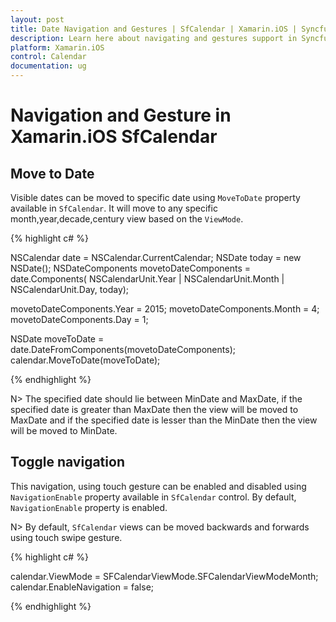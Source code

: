 ```yaml
---
layout: post
title: Date Navigation and Gestures | SfCalendar | Xamarin.iOS | Syncfusion<sup>&reg;</sup>
description: Learn here about navigating and gestures support in Syncfusion<sup>&reg;</sup> Xamarin.iOS SfCalendar Control, its elements, and more.
platform: Xamarin.iOS
control: Calendar
documentation: ug
---
```


# Navigation and Gesture in Xamarin.iOS SfCalendar

## Move to Date 

Visible dates can be moved to specific date using `MoveToDate` property available in `SfCalendar`. It will move to any specific month,year,decade,century view based on the `ViewMode`.

{% highlight c# %}

NSCalendar date = NSCalendar.CurrentCalendar;
NSDate today = new NSDate();
NSDateComponents movetoDateComponents = date.Components(
        NSCalendarUnit.Year | NSCalendarUnit.Month | NSCalendarUnit.Day, today);

movetoDateComponents.Year = 2015;
movetoDateComponents.Month = 4;
movetoDateComponents.Day = 1;

NSDate moveToDate = date.DateFromComponents(movetoDateComponents);
calendar.MoveToDate(moveToDate);

{% endhighlight %}

N>  The specified date should lie between MinDate and MaxDate, if the specified date is greater than MaxDate then the view will be moved to MaxDate and if the specified date is lesser than the MinDate then the view will be moved to MinDate.

## Toggle  navigation

This navigation, using touch gesture can be enabled and disabled using `NavigationEnable` property available in `SfCalendar` control. By default, `NavigationEnable` property is enabled.

N> By default, `SfCalendar` views can be moved backwards and forwards using touch swipe gesture. 

{% highlight c# %}

calendar.ViewMode = SFCalendarViewMode.SFCalendarViewModeMonth;
calendar.EnableNavigation = false;

{% endhighlight %}

